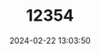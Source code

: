 ---
title: "12354"
category: "Lophuromys luteogaster"
draft: false
date: 2024-02-22 13:03:50
languages:
  English: ["Yellow-bellied Brush-furred Rat"]
---